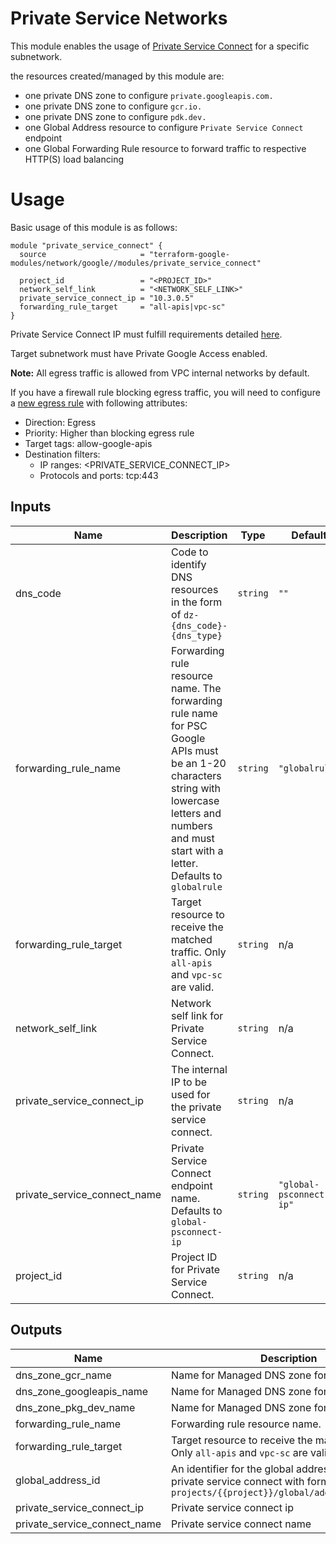 # Private Service Networks

This module enables the usage of [Private Service Connect](https://cloud.google.com/vpc/docs/private-service-connect) for a specific subnetwork.

the resources created/managed by this module are:

- one private DNS zone to configure `private.googleapis.com.`
- one private DNS zone to configure `gcr.io.`
- one private DNS zone to configure `pdk.dev.`
- one Global Address resource to configure `Private Service Connect` endpoint
- one Global Forwarding Rule resource to forward traffic to respective HTTP(S) load balancing

# Usage

Basic usage of this module is as follows:

```hcl
module "private_service_connect" {
  source                     = "terraform-google-modules/network/google//modules/private_service_connect"

  project_id                 = "<PROJECT_ID>"
  network_self_link          = "<NETWORK_SELF_LINK>"
  private_service_connect_ip = "10.3.0.5"
  forwarding_rule_target     = "all-apis|vpc-sc"
}
```

Private Service Connect IP must fulfill requirements detailed [here](https://cloud.google.com/vpc/docs/configure-private-service-connect-apis#ip-address-requirements).

Target subnetwork must have Private Google Access enabled.

**Note:**  All egress traffic is allowed from VPC internal networks by default.

If you have a firewall rule blocking egress traffic, you will need to configure a [new egress rule](https://cloud.google.com/vpc/docs/using-firewalls#creating_firewall_rules) with following attributes:

- Direction: Egress
- Priority: Higher than blocking egress rule
- Target tags: allow-google-apis
- Destination filters:
   - IP ranges: <PRIVATE_SERVICE_CONNECT_IP>
   - Protocols and ports: tcp:443

<!-- BEGINNING OF PRE-COMMIT-TERRAFORM DOCS HOOK -->
## Inputs

| Name | Description | Type | Default | Required |
|------|-------------|------|---------|:--------:|
| dns\_code | Code to identify DNS resources in the form of `dz-{dns_code}-{dns_type}` | `string` | `""` | no |
| forwarding\_rule\_name | Forwarding rule resource name. The forwarding rule name for PSC Google APIs must be an 1-20 characters string with lowercase letters and numbers and must start with a letter. Defaults to `globalrule` | `string` | `"globalrule"` | no |
| forwarding\_rule\_target | Target resource to receive the matched traffic. Only `all-apis` and `vpc-sc` are valid. | `string` | n/a | yes |
| network\_self\_link | Network self link for Private Service Connect. | `string` | n/a | yes |
| private\_service\_connect\_ip | The internal IP to be used for the private service connect. | `string` | n/a | yes |
| private\_service\_connect\_name | Private Service Connect endpoint name. Defaults to `global-psconnect-ip` | `string` | `"global-psconnect-ip"` | no |
| project\_id | Project ID for Private Service Connect. | `string` | n/a | yes |

## Outputs

| Name | Description |
|------|-------------|
| dns\_zone\_gcr\_name | Name for Managed DNS zone for GCR |
| dns\_zone\_googleapis\_name | Name for Managed DNS zone for GoogleAPIs |
| dns\_zone\_pkg\_dev\_name | Name for Managed DNS zone for PKG\_DEV |
| forwarding\_rule\_name | Forwarding rule resource name. |
| forwarding\_rule\_target | Target resource to receive the matched traffic. Only `all-apis` and `vpc-sc` are valid. |
| global\_address\_id | An identifier for the global address created for the private service connect with format `projects/{{project}}/global/addresses/{{name}}` |
| private\_service\_connect\_ip | Private service connect ip |
| private\_service\_connect\_name | Private service connect name |

<!-- END OF PRE-COMMIT-TERRAFORM DOCS HOOK -->

